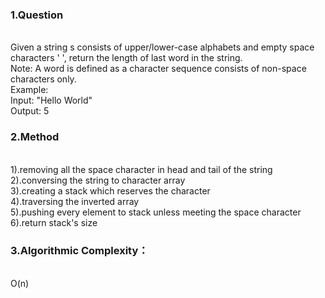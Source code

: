 <h3>1.Question</h3><br>
Given a string s consists of upper/lower-case alphabets and empty space characters ' ', return the length of last word in the string.<br>
Note: A word is defined as a character sequence consists of non-space characters only.<br>
Example:<br>
Input: "Hello World"<br>
Output: 5<br>
<h3>2.Method</h3><br>
1).removing all the space character in head and tail of the string<br>
2).conversing the string to character array<br>
3).creating a stack which reserves the character<br>
4).traversing the inverted array<br>
5).pushing every element to stack unless meeting the space character<br>
6).return stack's size<br>
<h3>3.Algorithmic Complexity：</h3><br>
O(n)


